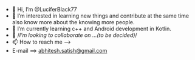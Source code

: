 - 👋 Hi, I’m @LuciferBlack77
- 👀 I’m interested in learning new things and contribute at the same time also know more about the knowing more people.
- 🌱 I’m currently learning c++ and Android development in Kotlin.
- 💞️ /*I’m looking to collaborate on ...(to be decided)*/
- 📫 How to reach me --> 
- E-mail ==> abhitesh.satish@gmail.com

